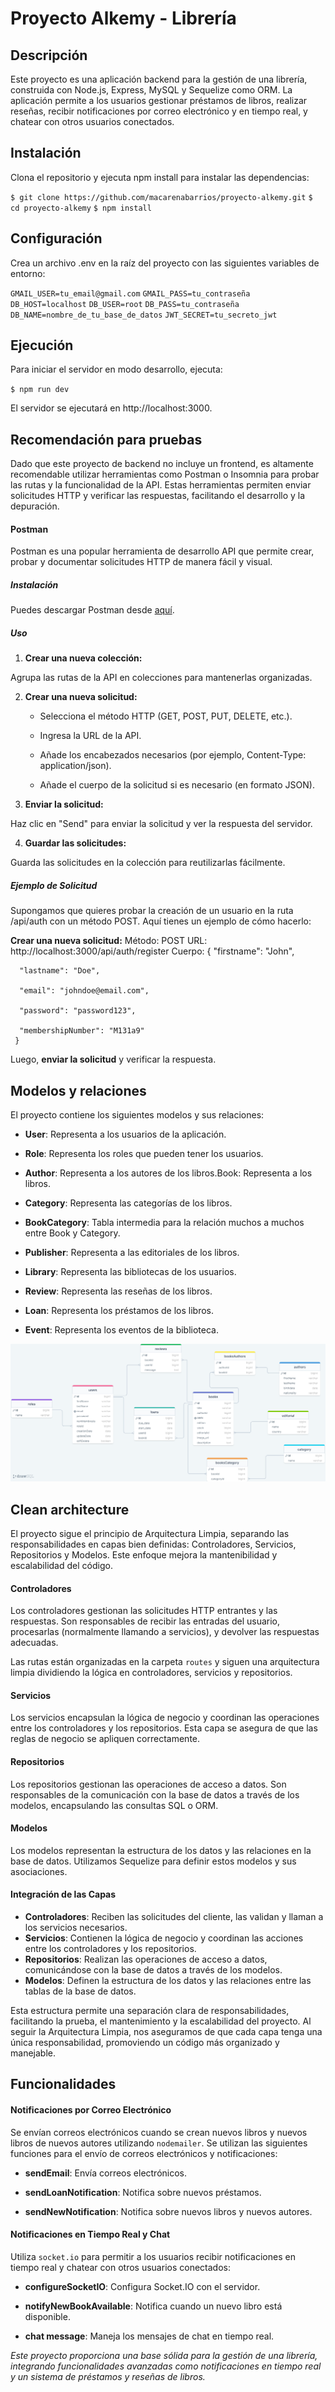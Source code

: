 # Proyecto Alkemy - Librería

## Descripción

Este proyecto es una aplicación backend para la gestión de una librería, construida con Node.js, Express, MySQL y Sequelize como ORM. La aplicación permite a los usuarios gestionar préstamos de libros, realizar reseñas, recibir notificaciones por correo electrónico y en tiempo real, y chatear con otros usuarios conectados.

## Instalación

Clona el repositorio y ejecuta npm install para instalar las dependencias:

`$ git clone https://github.com/macarenabarrios/proyecto-alkemy.git`
`$ cd proyecto-alkemy`
`$ npm install`

## Configuración

Crea un archivo .env en la raíz del proyecto con las siguientes variables de entorno:

`GMAIL_USER=tu_email@gmail.com`
`GMAIL_PASS=tu_contraseña`
`DB_HOST=localhost`
`DB_USER=root`
`DB_PASS=tu_contraseña`
`DB_NAME=nombre_de_tu_base_de_datos`
`JWT_SECRET=tu_secreto_jwt`

## Ejecución

Para iniciar el servidor en modo desarrollo, ejecuta:

`$ npm run dev`

El servidor se ejecutará en http://localhost:3000.

## Recomendación para pruebas

Dado que este proyecto de backend no incluye un frontend, es altamente recomendable utilizar herramientas como Postman o Insomnia para probar las rutas y la funcionalidad de la API. Estas herramientas permiten enviar solicitudes HTTP y verificar las respuestas, facilitando el desarrollo y la depuración.

#### Postman

Postman es una popular herramienta de desarrollo API que permite crear, probar y documentar solicitudes HTTP de manera fácil y visual.

##### Instalación
Puedes descargar Postman desde [aquí](https://www.postman.com/downloads/).

##### Uso

1. **Crear una nueva colección:**

Agrupa las rutas de la API en colecciones para mantenerlas organizadas.

2. **Crear una nueva solicitud:**

   - Selecciona el método HTTP (GET, POST, PUT, DELETE, etc.).

   - Ingresa la URL de la API.

   - Añade los encabezados necesarios (por ejemplo, Content-Type: application/json).

   - Añade el cuerpo de la solicitud si es necesario (en formato JSON).

3. **Enviar la solicitud:**

Haz clic en "Send" para enviar la solicitud y ver la respuesta del servidor.

4. **Guardar las solicitudes:**

Guarda las solicitudes en la colección para reutilizarlas fácilmente.

##### Ejemplo de Solicitud

Supongamos que quieres probar la creación de un usuario en la ruta /api/auth con un método POST. Aquí tienes un ejemplo de cómo hacerlo:

**Crear una nueva solicitud:**
Método: POST
URL: http://localhost:3000/api/auth/register
Cuerpo:
    {
	  "firstname": "John",

      "lastname": "Doe",

      "email": "johndoe@email.com",

      "password": "password123",

      "membershipNumber": "M131a9"
	 }

Luego, **enviar la solicitud** y verificar la respuesta.

## Modelos y relaciones

El proyecto contiene los siguientes modelos y sus relaciones:

- **User**: Representa a los usuarios de la aplicación.

- **Role**: Representa los roles que pueden tener los usuarios.

- **Author**: Representa a los autores de los libros.Book: Representa a los libros.

- **Category**: Representa las categorías de los libros.

- **BookCategory**: Tabla intermedia para la relación muchos a muchos entre Book y Category.

- **Publisher**: Representa a las editoriales de los libros.

- **Library**: Representa las bibliotecas de los usuarios.

- **Review**: Representa las reseñas de los libros.

- **Loan**: Representa los préstamos de los libros.

- **Event**: Representa los eventos de la biblioteca.

![Base de datos](/src/utils/img/Models.png)

## Clean architecture

El proyecto sigue el principio de Arquitectura Limpia, separando las responsabilidades en capas bien definidas: Controladores, Servicios, Repositorios y Modelos. Este enfoque mejora la mantenibilidad y escalabilidad del código.

#### Controladores

Los controladores gestionan las solicitudes HTTP entrantes y las respuestas. Son responsables de recibir las entradas del usuario, procesarlas (normalmente llamando a servicios), y devolver las respuestas adecuadas.

Las rutas están organizadas en la carpeta `routes` y siguen una arquitectura limpia dividiendo la lógica en controladores, servicios y repositorios.

#### Servicios

Los servicios encapsulan la lógica de negocio y coordinan las operaciones entre los controladores y los repositorios. Esta capa se asegura de que las reglas de negocio se apliquen correctamente.

#### Repositorios

Los repositorios gestionan las operaciones de acceso a datos. Son responsables de la comunicación con la base de datos a través de los modelos, encapsulando las consultas SQL o ORM.

#### Modelos

Los modelos representan la estructura de los datos y las relaciones en la base de datos. Utilizamos Sequelize para definir estos modelos y sus asociaciones.

#### Integración de las Capas

- **Controladores**: Reciben las solicitudes del cliente, las validan y llaman a los servicios necesarios.
- **Servicios**: Contienen la lógica de negocio y coordinan las acciones entre los controladores y los repositorios.
- **Repositorios**: Realizan las operaciones de acceso a datos, comunicándose con la base de datos a través de los modelos.
- **Modelos**: Definen la estructura de los datos y las relaciones entre las tablas de la base de datos.

Esta estructura permite una separación clara de responsabilidades, facilitando la prueba, el mantenimiento y la escalabilidad del proyecto. Al seguir la Arquitectura Limpia, nos aseguramos de que cada capa tenga una única responsabilidad, promoviendo un código más organizado y manejable.

## Funcionalidades

#### Notificaciones por Correo Electrónico

Se envían correos electrónicos cuando se crean nuevos libros y nuevos libros de nuevos autores utilizando `nodemailer`. Se utilizan las siguientes funciones para el envío de correos electrónicos y notificaciones:

- **sendEmail**: Envía correos electrónicos.

- **sendLoanNotification**: Notifica sobre nuevos préstamos.

- **sendNewNotification**: Notifica sobre nuevos libros y nuevos autores.

#### Notificaciones en Tiempo Real y Chat

Utiliza `socket.io` para permitir a los usuarios recibir notificaciones en tiempo real y chatear con otros usuarios conectados:

- **configureSocketIO**: Configura Socket.IO con el servidor.

- **notifyNewBookAvailable**: Notifica cuando un nuevo libro está disponible.

- **chat message**: Maneja los mensajes de chat en tiempo real.

*Este proyecto proporciona una base sólida para la gestión de una librería, integrando funcionalidades avanzadas como notificaciones en tiempo real y un sistema de préstamos y reseñas de libros.*